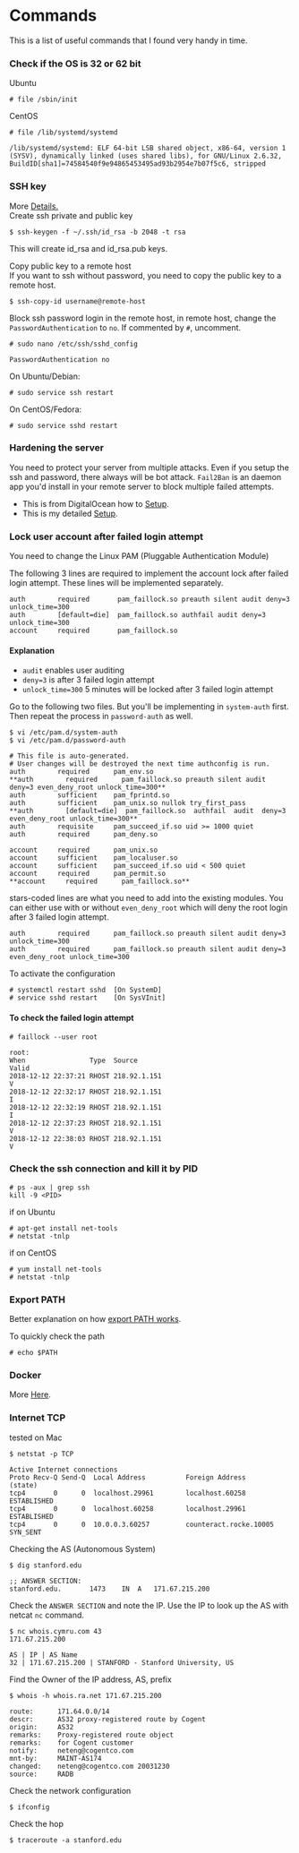 # Commands

This is a list of useful commands that I found very handy in time. 

### Check if the OS is 32 or 62 bit

Ubuntu
```
# file /sbin/init
```
CentOS
```
# file /lib/systemd/systemd

/lib/systemd/systemd: ELF 64-bit LSB shared object, x86-64, version 1 (SYSV), dynamically linked (uses shared libs), for GNU/Linux 2.6.32, BuildID[sha1]=74584540f9e94865453495ad93b2954e7b07f5c6, stripped
```

### SSH key 

More <a href=https://www.digitalocean.com/community/tutorials/ssh-essentials-working-with-ssh-servers-clients-and-keys>Details.</a>  
Create ssh private and public key
```
$ ssh-keygen -f ~/.ssh/id_rsa -b 2048 -t rsa 
```
This will create id_rsa and id_rsa.pub keys. 

Copy public key to a remote host  
If you want to ssh without password, you need to copy the public key to a remote host. 
```
$ ssh-copy-id username@remote-host
```
Block ssh password login in the remote host, in remote host, change the `PasswordAuthentication` to `no`. If commented by `#`, uncomment. 
```
# sudo nano /etc/ssh/sshd_config

PasswordAuthentication no
```

On Ubuntu/Debian:
```
# sudo service ssh restart
```
On CentOS/Fedora:
```
# sudo service sshd restart
```

### Hardening the server

You need to protect your server from multiple attacks. Even if you setup the ssh and password, there always will be bot attack. `Fail2Ban` is an daemon app you'd install in your remote server to block multiple failed attempts.  

- This is from DigitalOcean how to <a href=https://www.linode.com/docs/security/securing-your-server/>Setup</a>.  
- This is my detailed <a href=https://github.com/kckenneth/Hardening/blob/master/README.md>Setup</a>.  

### Lock user account after failed login attempt

You need to change the Linux PAM (Pluggable Authentication Module)

The following 3 lines are required to implement the account lock after failed login attempt. These lines will be implemented separately. 
```
auth        required       pam_faillock.so preauth silent audit deny=3 unlock_time=300
auth        [default=die]  pam_faillock.so authfail audit deny=3 unlock_time=300
account     required       pam_faillock.so
```
#### Explanation 
- `audit` enables user auditing 
- `deny=3` is after 3 failed login attempt 
- `unlock_time=300` 5 minutes will be locked after 3 failed login attempt 

Go to the following two files. But you'll be implementing in `system-auth` first. Then repeat the process in `password-auth` as well. 
```
$ vi /etc/pam.d/system-auth
$ vi /etc/pam.d/password-auth 
```

```#%PAM-1.0
# This file is auto-generated.
# User changes will be destroyed the next time authconfig is run.
auth        required      pam_env.so
**auth        required      pam_faillock.so preauth silent audit deny=3 even_deny_root unlock_time=300**
auth        sufficient    pam_fprintd.so
auth        sufficient    pam_unix.so nullok try_first_pass
**auth        [default=die]  pam_faillock.so  authfail  audit  deny=3 even_deny_root unlock_time=300**
auth        requisite     pam_succeed_if.so uid >= 1000 quiet
auth        required      pam_deny.so

account     required      pam_unix.so
account     sufficient    pam_localuser.so
account     sufficient    pam_succeed_if.so uid < 500 quiet
account     required      pam_permit.so
**account     required      pam_faillock.so**
```
stars-coded lines are what you need to add into the existing modules. You can either use with or without `even_deny_root` which will deny the root login after 3 failed login attempt. 
```
auth        required      pam_faillock.so preauth silent audit deny=3 unlock_time=300
auth        required      pam_faillock.so preauth silent audit deny=3 even_deny_root unlock_time=300
```

To activate the configuration 
```
# systemctl restart sshd  [On SystemD]
# service sshd restart    [On SysVInit]
```

#### To check the failed login attempt
```
# faillock --user root

root:
When                Type  Source                                           Valid
2018-12-12 22:37:21 RHOST 218.92.1.151                                         V
2018-12-12 22:32:17 RHOST 218.92.1.151                                         I
2018-12-12 22:32:19 RHOST 218.92.1.151                                         I
2018-12-12 22:37:23 RHOST 218.92.1.151                                         V
2018-12-12 22:38:03 RHOST 218.92.1.151                                         V
```

### Check the ssh connection and kill it by PID

```
# ps -aux | grep ssh
kill -9 <PID>
```
if on Ubuntu
```
# apt-get install net-tools
# netstat -tnlp
```
if on CentOS
```
# yum install net-tools
# netstat -tnlp
```
### Export PATH

Better explanation on how <a href=https://stackoverflow.com/questions/13978654/export-path-in-profile-on-mac>export PATH works</a>. 

To quickly check the path
```
# echo $PATH
```
### Docker

More <a href=https://github.com/kckenneth/Docker/blob/master/README.md>Here</a>.

### Internet TCP

tested on Mac
```
$ netstat -p TCP

Active Internet connections
Proto Recv-Q Send-Q  Local Address          Foreign Address        (state)    
tcp4       0      0  localhost.29961        localhost.60258        ESTABLISHED
tcp4       0      0  localhost.60258        localhost.29961        ESTABLISHED
tcp4       0      0  10.0.0.3.60257         counteract.rocke.10005 SYN_SENT 
```

Checking the AS (Autonomous System)

```
$ dig stanford.edu

;; ANSWER SECTION:
stanford.edu.		1473	IN	A	171.67.215.200
```
Check the `ANSWER SECTION` and note the IP. Use the IP to look up the AS with netcat `nc` command. 
```
$ nc whois.cymru.com 43
171.67.215.200

AS | IP | AS Name
32 | 171.67.215.200 | STANFORD - Stanford University, US
```
Find the Owner of the IP address, AS, prefix
```
$ whois -h whois.ra.net 171.67.215.200

route:      171.64.0.0/14
descr:      AS32 proxy-registered route by Cogent
origin:     AS32
remarks:    Proxy-registered route object
remarks:    for Cogent customer
notify:     neteng@cogentco.com
mnt-by:     MAINT-AS174
changed:    neteng@cogentco.com 20031230
source:     RADB
```

Check the network configuration
```
$ ifconfig
```

Check the hop
```
$ traceroute -a stanford.edu
```


